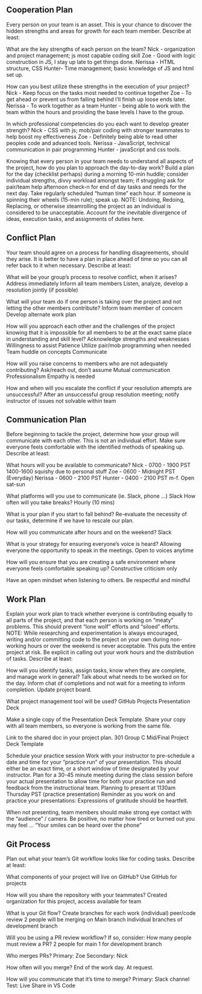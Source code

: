 ## Cooperation Plan
Every person on your team is an asset. This is your chance to discover the hidden strengths and areas for growth for each team member.
Describe at least:

What are the key strengths of each person on the team?
Nick - organization and project management; js most capable coding skill
Zoe - Good with logic construction in JS, I stay up late to get things done.
Nerissa - HTML structure, CSS
Hunter- Time management; basic knowledge of JS and html set up.

How can you best utilize these strengths in the execution of your project?
Nick - Keep focus on the tasks most needed to continue together
Zoe - To get ahead or prevent us from falling behind I’ll finish up loose ends later.
Nerissa - To work together as a team
Hunter - being able to work with the team within the hours and providing the base levels I have to the group.

In which professional competencies do you each want to develop greater strength?
Nick - CSS with js; mob/pair coding with stronger teammates to help boost my effectiveness
Zoe - Definitely being able to read other peoples code and advanced tools.
Nerissa - JavaScript, technical communication in pair programming
Hunter - javaScript and css tools.

Knowing that every person in your team needs to understand all aspects of the project, how do you plan to approach the day-to-day work?
Build a plan for the day (checklist perhaps) during a morning 10-min huddle; consider individual  strengths, divvy workload amongst team; if struggling ask for pair/team help afternoon check-n for end of day tasks and needs for the next day.  Take regularly scheduled “human time” each hour. If someone is spinning their wheels (15-min rule); speak up.
NOTE: Undoing, Redoing, Replacing, or otherwise steamrolling the project as an individual is considered to be unacceptable. Account for the inevitable divergence of ideas, execution tasks, and assignments of duties here.

## Conflict Plan
Your team should agree on a process for handling disagreements, should they arise. It is better to have a plan in place ahead of time so you can all refer back to it when necessary.
Describe at least:

What will be your group’s process to resolve conflict, when it arises?
Address immediately
Inform all team members
Listen, analyze, develop a resolution jointly (if possible)

What will your team do if one person is taking over the project and not letting the other members contribute?
Inform team member of concern
Develop alternate work plan

How will you approach each other and the challenges of the project knowing that it is impossible for all members to be at the exact same place in understanding and skill level?
Acknowledge strengths and weaknesses
Willingness to assist
Patience
Utilize pair/mob programming when needed
Team huddle on concepts
Communicate

How will you raise concerns to members who are not adequately contributing?
Ask/reach out, don’t assume
Mutual communication
Professionalism
Empathy is needed

How and when will you escalate the conflict if your resolution attempts are unsuccessful?
After an unsuccessful group resolution meeting; notify instructor of issues not solvable within team

## Communication Plan

Before beginning to tackle the project, determine how your group will communicate with each other. This is not an individual effort. Make sure everyone feels comfortable with the identified methods of speaking up.
Describe at least:

What hours will you be available to communicate?
Nick - 0700 - 1900 PST 1400-1600 squishy due to personal stuff
Zoe - 0600 - Midnight PST (Everyday)
Nerissa - 0600 - 2100 PST
Hunter - 0400 - 2100 PST m-f. Open sat-sun

What platforms will you use to communicate (ie. Slack, phone …)
Slack
How often will you take breaks?
Hourly (10 mins)

What is your plan if you start to fall behind?
Re-evaluate the necessity of our tasks, determine if we have to rescale our plan. 

How will you communicate after hours and on the weekend?
Slack

What is your strategy for ensuring everyone’s voice is heard?
Allowing everyone the opportunity to speak in the meetings. 
Open to voices anytime

How will you ensure that you are creating a safe environment where everyone feels comfortable speaking up?
Constructive criticism only

Have an open mindset when listening to others.
Be respectful and mindful


## Work Plan
Explain your work plan to track whether everyone is contributing equally to all parts of the project, and that each person is working on “meaty” problems. This should prevent “lone wolf” efforts and “siloed” efforts.
NOTE: While researching and experimentation is always encouraged, writing and/or committing code to the project on your own during non-working hours or over the weekend is never acceptable. This puts the entire project at risk. Be explicit in calling out your work hours and the distribution of tasks.
Describe at least:

How will you identify tasks, assign tasks, know when they are complete, and manage work in general?
Talk about what needs to be worked on for the day.
Inform chat of completions and not wait for a meeting to inform completion.
Update project board.

What project management tool will be used?
GitHub Projects
Presentation Deck

Make a single copy of the Presentation Deck Template. Share your copy with all team members, so everyone is working from the same file.

Link to the shared doc in your project plan.
301 Group C Mid/Final Project Deck Template

Schedule your practice session
Work with your instructor to pre-schedule a date and time for your “practice run” of your presentation. This should either be an exact time, or a short window of time designated by your instructor. Plan for a 30-45 minute meeting during the class session before your actual presentation to allow time for both your practice run and feedback from the instructional team.
Planning to present at 1130am Thursday PST (practice presentation)
Reminder as you work on and practice your presentations:
Expressions of gratitude should be heartfelt.

When not presenting, team members should make strong eye contact with the “audience” / camera.
Be positive, no matter how tired or burned out you may feel … “Your smiles can be heard over the phone”

## Git Process
Plan out what your team’s Git workflow looks like for coding tasks.
Describe at least:

What components of your project will live on GitHub?
Use GitHub for projects

How will you share the repository with your teammates?
Created organization for this project, access available for team

What is your Git flow?
Create branches for each work (individual)
peer/code review
2 people will be merging on Main branch
Individual branches of development branch

Will you be using a PR review workflow? If so, consider:
How many people must review a PR?
2 people for main
1 for development branch

Who merges PRs?
Primary: Zoe
Secondary: Nick

How often will you merge?
End of the work day.
At request.

How will you communicate that it’s time to merge?
Primary: Slack channel
Test: Live Share in VS Code

